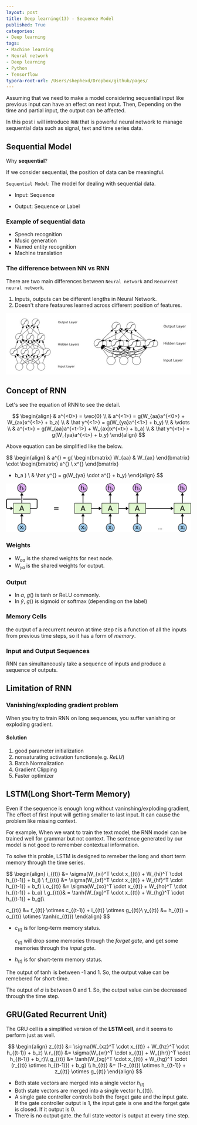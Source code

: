 ```yaml
---
layout: post
title: Deep learning(13) - Sequence Model
published: True
categories:
- Deep learning
tags:
- Machine learning
- Neural network
- Deep learning
- Python
- Tensorflow
typora-root-url: /Users/shephexd/Dropbox/github/pages/
---
```




Assuming that we need to make a model considering sequential input like previous input can have an effect on next input. Then, Depending on the time and partial input, the output can be affected.



In this post i will introduce `RNN` that is powerful neural network to manage sequential data such as signal, text and time series data.



<!--more-->



## Sequential Model

Why **sequential**?

If we consider sequential, the position of data can be meaningful.



`Sequential Model`: The model for dealing with sequential data.

- Input: Sequence

- Output: Sequence or Label



### Example of sequential data

- Speech recognition
- Music generation
- Named entity recognition
- Machine translation



### The difference between NN vs RNN

There are two main differences between `Neural network` and `Recurrent neural network`.

1. Inputs, outputs can be different lengths in Neural Network.
2. Doesn't share feataures learned across different position of features.



![nn_vs_rnn](/assets/post_images/DeepLearning/nn_vs_rnn.png)





## Concept of RNN

Let's see the equation of RNN to see the detail.




$$
\begin{align}
& a^{<0>} = \vec{0} \\
& a^{<1>} = g(W_{aa}a^{<0>} + W_{ax}x^{<1>} + b_a) \\
& \hat y^{<1>} = g(W_{ya}a^{<1>} + b_y) \\
& \vdots \\
& a^{<t>} = g(W_{aa}a^{<t-1>} + W_{ax}x^{<t>} + b_a) \\
& \hat y^{<t>} = g(W_{ya}a^{<t>} + b_y)
\end{align}
$$


Above equation can be simplified like the below.


$$
\begin{align}
&
a^{<t>} = g(
\begin{bmatrix}
W_{aa} & W_{ax}
\end{bmatrix}
\cdot
\begin{bmatrix}
a^{<t-1>} \\
x^{<t>}
\end{bmatrix}
+ b_a
)
\\
& \hat y^{<t>} = g(W_{ya} \cdot a^{<t>} + b_y)
\end{align}
$$



![unfolding_rnn](/assets/post_images/DeepLearning/unfolding_rnn.png)



### Weights

- $W_{aa}$ is the shared weights for next node.
- $W_{ya}$ is the shared weights for output.



### Output

- In $a$, $g()$ is tanh or ReLU commonly.
- In $\hat y$, $g()$ is sigmoid or softmax (depending on the label)



### Memory Cells

the output of a recurrent neuron at time step $t​$ is a function of all the inputs from previous time steps, so it has a form of *memory*.



### Input and Output Sequences

RNN can simultaneously take a sequence of inputs and produce a sequence of outputs.





## Limitation of RNN



### Vanishing/exploding gradient problem

When you try to train RNN on long sequences, you suffer vanishing or exploding gradient.



#### Solution

1.  good parameter initialization
2.  nonsaturating activation functions(e.g. *ReLU*)
3.  Batch Normalization
4.  Gradient Clipping
5.  Faster optimizer



## LSTM(Long Short-Term Memory)

Even if the sequence is enough long without vaninshing/exploding gradient, The effect of first input will getting smaller to last input. It can cause the problem like missing context. 

For example, When we want to train the text model, the RNN model can be trained well for grammar but not context. The sentence generated by our model is not good to remember contextual information.



To solve this proble, LSTM is designed to remeber the long and short term memory through the time series.  


$$
\begin{align}
i_{(t)} &= \sigma(W_{xi}^T \cdot x_{(t)} + W_{hi}^T \cdot h_{(t-1)} + b_i) \\
f_{(t)} &= \sigma(W_{xf}^T \cdot x_{(t)} + W_{hf}^T \cdot h_{(t-1)} + b_f) \\
o_{(t)} &= \sigma(W_{xo}^T \cdot x_{(t)} + W_{ho}^T \cdot h_{(t-1)} + b_o) \\
g_{(t)}& = \tanh(W_{xg}^T \cdot x_{(t)} + W_{hg}^T \cdot h_{(t-1)} + b_g)\\

c_{(t)} &= f_{(t)} \otimes c_{(t-1)} + i_{(t)} \otimes g_{(t)}\\
y_{(t)} &= h_{(t)} = o_{(t)} \otimes \tanh(c_{(t)})
\end{align}
$$



- $c_{(t)}$ is for long-term memory status.  

    $c_{(t)}$ will drop some memories through the *forget gate*, and get some memories through the *input gate*.

- $h_{(t)}$ is for short-term memory status.



The output of $\tanh$ is between -1 and 1. So, the output value can be remebered for short-time.

The output of $\sigma$ is between 0 and 1. So, the output value can be decreased through the time step.



## GRU(Gated Recurrent Unit)

The GRU cell is a simplified version of the **LSTM cell**, and it seems to perform just as well.


$$
\begin{align}
z_{(t)} &= \sigma(W_{xz}^T \cdot x_{(t)} + W_{hz}^T \cdot h_{(t-1)} + b_z) \\
r_{(t)} &= \sigma(W_{xr}^T \cdot x_{(t)} + W_{(hr)}^T \cdot h_{(t-1)} + b_r)\\
g_{(t)} &= \tanh(W_{xg}^T \cdot x_{(t)} + W_{hg}^T \cdot (r_{(t)} \otimes h_{(t-1)}) + b_g) \\
h_{(t)} &= (1-z_{(t)}) \otimes h_{(t-1)} + z_{(t)} \otimes g_{(t)}
\end{align}
$$


-   Both state vectors are merged into a single vector $h_{(t)}$
-   Both state vectors are merged into a single vector h_{(t)}.
-   A single gate controller controls both the forget gate and the input gate. If the gate controller output is 1, the input gate is one and the forget gate is closed. If it output is 0.
-   There is no output gate. the full state vector is output at every time step.



